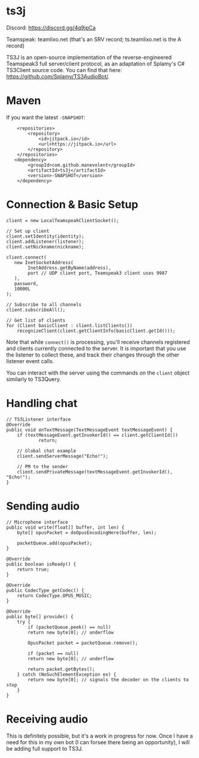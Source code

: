 # ts3j

Discord: https://discord.gg/4q9jpCa

Teamspeak: teamlixo.net (that's an SRV record; ts.teamlixo.net is the A record)

TS3J is an open-source implementation of the reverse-engineered Teamspeak3 full server/client protocol, as an adaptation of Splamy's C# TS3Client source code.  You can find that here: https://github.com/Splamy/TS3AudioBot/.

# Maven

If you want the latest `-SNAPSHOT`:

```
	<repositories>
		<repository>
		    <id>jitpack.io</id>
		    <url>https://jitpack.io</url>
		</repository>
	</repositories>
   <dependency>
	    <groupId>com.github.manevolent</groupId>
	    <artifactId>ts3j</artifactId>
	    <version>-SNAPSHOT</version>
	</dependency>
```

# Connection & Basic Setup

```
client = new LocalTeamspeakClientSocket();

// Set up client
client.setIdentity(identity);
client.addListener(listener);
client.setNickname(nickname);

client.connect(
   new InetSocketAddress(
        InetAddress.getByName(address),
        port // UDP client port, Teamspeak3 client uses 9987
   ),
   password,
   10000L
);

// Subscribe to all channels
client.subscribeAll();

// Get list of clients
for (Client basicClient : client.listClients())
	recognizeClient(client.getClientInfo(basicClient.getId()));
```


Note that while `connect()` is processing, you'll receive channels registered and clients currently connected to the server.  It is important that you use the listener to collect these, and track their changes through the other listener event calls.

You can interact with the server using the commands on the `client` object similarly to TS3Query.

# Handling chat

```
// TS3Listener interface
@Override
public void onTextMessage(TextMessageEvent textMessageEvent) {
	if (textMessageEvent.getInvokerId() == client.getClientId())
    		return;

	// Global chat example
	client.sendServerMessage("Echo!");
	
	// PM to the sender
	client.sendPrivateMessage(textMessageEvent.getInvokerId(), "Echo!");
}
```

# Sending audio

```
// Microphone interface
public void write(float[] buffer, int len) {
	byte[] opusPacket = doOpusEncodingHere(buffer, len);

	packetQueue.add(opusPacket);
}

@Override
public boolean isReady() {
	return true;
}

@Override
public CodecType getCodec() {
	return CodecType.OPUS_MUSIC;
}

@Override
public byte[] provide() {
	try {
	    if (packetQueue.peek() == null)
		return new byte[0]; // underflow

	    OpusPacket packet = packetQueue.remove();

	    if (packet == null)
		return new byte[0]; // underflow

	    return packet.getBytes();
	} catch (NoSuchElementException ex) {
	    return new byte[0]; // signals the decoder on the clients to stop
	}
}
```
# Receiving audio

This is definitely possible, but it's a work in progress for now.  Once I have a need for this in my own bot (I can forsee there being an opportunity), I will be adding full support to TS3J.
